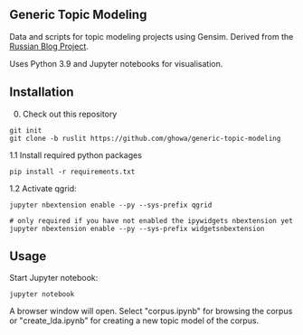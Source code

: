 ## Generic Topic Modeling

Data and scripts for topic modeling projects using Gensim. Derived from the [Russian Blog Project](https://github.com/ghowa/russian-blogs).

Uses Python 3.9 and Jupyter notebooks for visualisation.

## Installation

0. Check out this repository

```
git init
git clone -b ruslit https://github.com/ghowa/generic-topic-modeling
```

1.1 Install required python packages

```
pip install -r requirements.txt
```

1.2 Activate qgrid:

```
jupyter nbextension enable --py --sys-prefix qgrid

# only required if you have not enabled the ipywidgets nbextension yet
jupyter nbextension enable --py --sys-prefix widgetsnbextension
```

## Usage

Start Jupyter notebook: 

```
jupyter notebook
```

A browser window will open. Select "corpus.ipynb" for browsing the corpus or "create_lda.ipynb" for creating a new topic model of the corpus.

